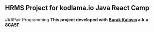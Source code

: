 ## HRMS Project for kodlama.io Java React Camp

###Pair Programming
<b>This project developed with <a href="https://github.com/torukobyte" target="_blank">Burak Kalaycı</a> a.k.a<a href="https://github.com/torukobyte" target="_blank"> 8CA5F</a></b>